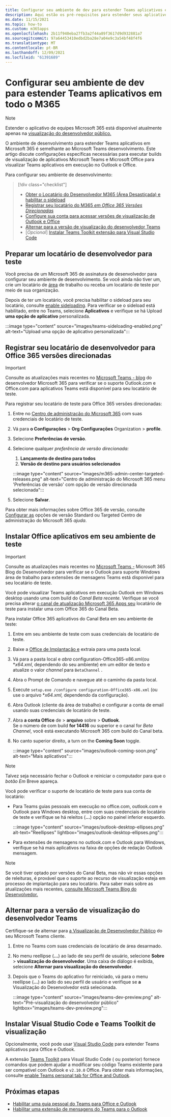 ```yaml
---
title: Configurar seu ambiente de dev para estender Teams aplicativos em Microsoft 365
description: Aqui estão os pré-requisitos para estender seus aplicativos Teams aplicativos Microsoft 365
ms.date: 11/15/2021
ms.topic: how-to
ms.custom: m365apps
ms.openlocfilehash: 2b11f940eba27fb3a2f44a89f3617d9d932881a7
ms.sourcegitcommit: 97a64453410edbd2ba28e7a04e9c3a54bf48f4f6
ms.translationtype: MT
ms.contentlocale: pt-BR
ms.lasthandoff: 12/09/2021
ms.locfileid: "61391689"
---
```

# <a name="set-up-your-dev-environment-for-extending-teams-apps-across-m365"></a>Configurar seu ambiente de dev para estender Teams aplicativos em todo o M365

> [!NOTE]
> Estender o aplicativo de equipes Microsoft 365 está disponível atualmente apenas na [visualização do desenvolvedor público.](~/resources/dev-preview/developer-preview-intro.md)

O ambiente de desenvolvimento para estender Teams aplicativos em Microsoft 365 é semelhante ao Microsoft Teams desenvolvimento. Este artigo discute configurações específicas necessárias para executar builds de visualização de aplicativos Microsoft Teams e Microsoft Office para visualizar Teams aplicativos em execução no Outlook e Office.

Para configurar seu ambiente de desenvolvimento:

> [!div class="checklist"]
> * [Obter o Locatário do Desenvolvedor M365 (Área Desastiçada) e habilitar o sideload](#prepare-a-developer-tenant-for-testing)
> * [Registrar seu locatário do M365 *em Office 365 Versões Direcionadas*](#enroll-your-developer-tenant-for-office-365-targeted-releases)
> * [Configure sua conta para acessar versões de visualização de Outlook e Office](#install-office-apps-in-your-test-environment)
> * [Alternar para a versão de visualização do desenvolvedor Teams](#switch-to-the-developer-preview-version-of-teams)
> * [*Opcional*] [Instalar Teams Toolkit extensão para Visual Studio Code](#install-visual-studio-code-and-teams-toolkit-preview-extension)

## <a name="prepare-a-developer-tenant-for-testing"></a>Preparar um locatário de desenvolvedor para teste

Você precisa de um Microsoft 365 de assinatura de desenvolvedor para configurar seu ambiente de desenvolvimento. Se você ainda não tiver um, crie um locatário de [área](/office/developer-program/microsoft-365-developer-program-get-started) de trabalho ou receba um locatário de teste por meio de sua organização.

Depois de ter um locatário, você precisa habilitar o sideload para seu locatário, consulte [enable sideloading](/microsoftteams/platform/concepts/build-and-test/prepare-your-o365-tenant#enable-custom-teams-apps-and-turn-on-custom-app-uploading). Para verificar se o sideload está habilitado, entre no Teams, selecione **Aplicativos** e verifique se há Upload **uma opção de aplicativo** personalizada.

:::image type="content" source="images/teams-sideloading-enabled.png" alt-text="Upload uma opção de aplicativo personalizada":::

## <a name="enroll-your-developer-tenant-for-office-365-targeted-releases"></a>Registrar seu locatário de desenvolvedor para Office 365 versões direcionadas

> [!IMPORTANT]
> Consulte as atualizações mais recentes no [Microsoft Teams - blog](https://devblogs.microsoft.com/microsoft365dev/) do desenvolvedor Microsoft 365 para verificar se o suporte Outlook.com e Office.com para aplicativos Teams está disponível para seu locatário de teste.

Para registrar seu locatário de teste para Office 365 versões direcionadas:

1. Entre no [Centro de administração do Microsoft 365](https://admin.microsoft.com) com suas credenciais de locatário de teste.
1. Vá para **o Configurações**  >  **Org Configurações** Organization  >  **profile**.
1. Selecione **Preferências de versão**.
1. Selecione qualquer *preferência de versão direcionada:*
    1. **Lançamento de destino para todos**
    1. **Versão de destino para usuários selecionados**

    :::image type="content" source="images/m365-admin-center-targeted-releases.png" alt-text="Centro de administração do Microsoft 365 menu 'Preferências de versão' com opção de versão direcionada selecionada":::
    
1. Selecione **Salvar**.

Para obter mais informações sobre Office 365 de versão, consulte [Configurar as](/microsoft-365/admin/manage/release-options-in-office-365?view=o365-worldwide&preserve-view=true#targeted-release) opções de versão Standard ou Targeted Centro de administração do Microsoft 365 *ajuda*.

## <a name="install-office-apps-in-your-test-environment"></a>Instalar Office aplicativos em seu ambiente de teste

> [!IMPORTANT]
> Consulte as atualizações mais recentes no [Microsoft Teams -](https://devblogs.microsoft.com/microsoft365dev/) Microsoft 365 Blog do Desenvolvedor para verificar se o Outlook para suporte Windows área de trabalho para extensões de mensagens Teams está disponível para seu locatário de teste.

Você pode visualizar Teams aplicativos em execução Outlook em Windows desktop usando uma com build do *Canal Beta recente.* Verifique se você precisa alterar [o canal de atualização Microsoft 365 Apps seu](/deployoffice/change-update-channels?WT.mc_id=M365-MVP-5002016) locatário de teste para instalar uma com Office 365 do Canal Beta.

Para instalar Office 365 aplicativos do Canal Beta em seu ambiente de teste:

1. Entre em seu ambiente de teste com suas credenciais de locatário de teste.
1. Baixe a [Office de Implantação e](https://www.microsoft.com/download/details.aspx?id=49117) extraia para uma pasta local.
1. Vá para a pasta local e *abra* configuration-Office365-x86.xml(ou **x64.xml*, dependendo do seu ambiente) em um editor de texto e atualize o valor *channel* para `BetaChannel` .
1. Abra o Prompt de Comando e navegue até o caminho da pasta local.
1. Execute `setup.exe /configure configuration-Office365-x86.xml` (ou use o arquivo **x64.xml,* dependendo da configuração).
1. Abra Outlook (cliente da área de trabalho) e configurar a conta de email usando suas credenciais de locatário de teste.
1. Abra **a conta Office** de  >  **arquivo** sobre  >  **Outlook**.  
   Se o número de com build **for 14416** ou superior e o canal for *Beta Channel*, você está executando Microsoft 365 com build do Canal beta.
1. No canto superior direito, a turn on the **Coming Soon** toggle.
    
    :::image type="content" source="images/outlook-coming-soon.png" alt-text="Mais aplicativos":::

> [!NOTE]
> Talvez seja necessário fechar o Outlook e reiniciar o computador para que o *botão Em* Breve apareça.

Você pode verificar o suporte de locatário de teste para sua conta de locatário:

* Para Teams guias pessoais em execução no office.com, outlook.com e Outlook para Windows desktop, entre com suas credenciais de locatário de teste e verifique se há releitos (**...**) opção no painel inferior esquerdo.

    :::image type="content" source="images/outlook-desktop-ellipses.png" alt-text="Reellipses" lightbox="images/outlook-desktop-ellipses.png":::

* Para extensões de mensagens no outlook.com e Outlook para Windows, verifique  se há mais aplicativos na faixa de opções de redação Outlook mensagem.

> [!NOTE]
> Se você tiver optado por versões do Canal Beta, mas não vir essas opções de releituras, é provável que o suporte ao recurso de visualização esteja em processo de implantação para seu locatário. Para saber mais sobre as atualizações mais recentes, [consulte Microsoft Teams Blog do Desenvolvedor.](https://devblogs.microsoft.com/microsoft365dev/)

## <a name="switch-to-the-developer-preview-version-of-teams"></a>Alternar para a versão de visualização do desenvolvedor Teams

Certifique-se de alternar para [a Visualização de Desenvolvedor Público](../resources/dev-preview/developer-preview-intro.md) do seu Microsoft Teams cliente.

1. Entre no Teams com suas credenciais de locatário de área desarmado.
1. No menu reellipse (**...**) ao lado de seu perfil de usuário, selecione **Sobre**  >  **visualização do desenvolvedor**. Uma caixa de diálogo é exibida, selecione **Alternar para visualização do desenvolvedor**.
1. Depois que o Teams do aplicativo for reiniciado, vá para o menu reellipse (**...**) ao lado do seu perfil de usuário e verifique se **a** Visualização do Desenvolvedor está selecionada.

    :::image type="content" source="images/teams-dev-preview.png" alt-text="Pré-visualização do desenvolvedor público" lightbox="images/teams-dev-preview.png":::

## <a name="install-visual-studio-code-and-teams-toolkit-preview-extension"></a>Instalar Visual Studio Code e Teams Toolkit de visualização

Opcionalmente, você pode usar [Visual Studio Code](https://code.visualstudio.com/) para estender Teams aplicativos para Office e Outlook.

A extensão [Teams Toolkit](https://aka.ms/teams-toolkit) para Visual Studio Code ( ou posterior) fornece comandos que podem ajudar a modificar seu código Teams existente para ser compatível com Outlook e `v2.10.0` Office. Para obter mais informações, consulte [enable Teams personal tab for Office and Outlook](extend-m365-teams-personal-tab.md).

## <a name="next-steps"></a>Próximas etapas

- [Habilitar uma guia pessoal do Teams para Office e Outlook](extend-m365-teams-personal-tab.md)
- [Habilitar uma extensão de mensagens do Teams para o Outlook](extend-m365-teams-message-extension.md)